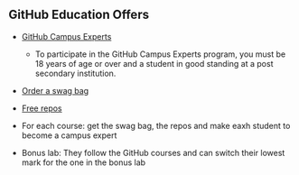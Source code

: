 ## GitHub Education Offers

* [GitHub Campus Experts](https://education.github.com/experts)
    - To participate in the GitHub Campus Experts program, you must be 18 years of age or over and a student in good standing at a post secondary institution.
* [Order a swag bag](https://education.github.community/t/shopping-bags-get-a-github-swag-bag-for-your-classroom/33?utm_source=newsletter&utm_medium=email&utm_campaign=teacher-newsletter-12218)
* [Free repos](https://education.github.com/discount_requests/new)

* For each course: get the swag bag, the repos and make eaxh student to become a campus expert
* Bonus lab: They follow the GitHub courses and can switch their lowest mark for the one in the bonus lab
